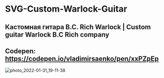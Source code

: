 # SVG-Custom-Warlock-Guitar

## Кастомная гитара B.C. Rich Warlock | Custom guitar Warlock B.C Rich company

## Codepen: https://codepen.io/vladimirsaenko/pen/xxPZpEp

![photo_2022-01-31_19-11-38](https://user-images.githubusercontent.com/56477695/151844004-bbfabf27-8879-4704-bb2d-ff903e6307fa.jpg)
